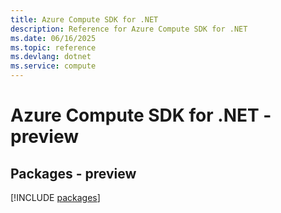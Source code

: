 ```yaml
---
title: Azure Compute SDK for .NET
description: Reference for Azure Compute SDK for .NET
ms.date: 06/16/2025
ms.topic: reference
ms.devlang: dotnet
ms.service: compute
---
```

# Azure Compute SDK for .NET - preview
## Packages - preview
[!INCLUDE [packages](compute-index.md)]
